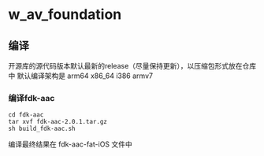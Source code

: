 # w_av_foundation

## 编译

开源库的源代码版本默认最新的release（尽量保持更新），以压缩包形式放在仓库中
默认编译架构是 arm64 x86_64 i386 armv7

### 编译fdk-aac

```
cd fdk-aac
tar xvf fdk-aac-2.0.1.tar.gz
sh build_fdk-aac.sh
```

编译最终结果在 fdk-aac-fat-iOS 文件中